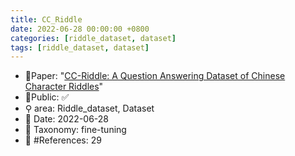 ```yaml
---
title: CC_Riddle
date: 2022-06-28 00:00:00 +0800
categories: [riddle_dataset, dataset]
tags: [riddle_dataset, dataset]
---
```


- 📙Paper: "[CC-Riddle: A Question Answering Dataset of Chinese Character Riddles](https://www.semanticscholar.org/paper/CC-Riddle%3A-A-Question-Answering-Dataset-of-Chinese-Xu-Zhang/db4906c7cc08cfd324bcc8a78a8faa747b78ddff)"
- 🔑Public: ✅
- ⚲ area: Riddle_dataset, Dataset
- 📅 Date: 2022-06-28
- 🔎 Taxonomy: fine-tuning
- 📝 #References: 29

